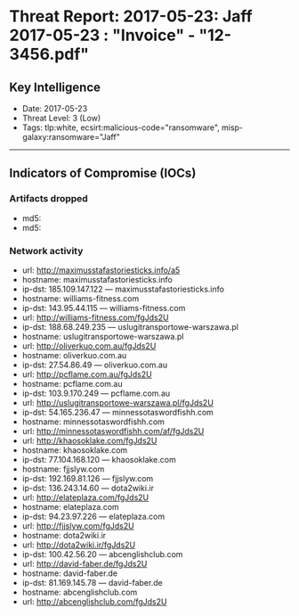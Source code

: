 # Threat Report: 2017-05-23: Jaff 2017-05-23 : "Invoice" - "12-3456.pdf"


## Key Intelligence
* Date: 2017-05-23
* Threat Level: 3 (Low)
* Tags: tlp:white, ecsirt:malicious-code="ransomware", misp-galaxy:ransomware="Jaff"

---

## Indicators of Compromise (IOCs)
### Artifacts dropped
* md5: <md5>
* md5: <md5>

### Network activity
* url: http://maximusstafastoriesticks.info/a5
* hostname: maximusstafastoriesticks.info
* ip-dst: 185.109.147.122 — maximusstafastoriesticks.info
* hostname: williams-fitness.com
* ip-dst: 143.95.44.115 — williams-fitness.com
* url: http://williams-fitness.com/fgJds2U
* ip-dst: 188.68.249.235 — uslugitransportowe-warszawa.pl
* hostname: uslugitransportowe-warszawa.pl
* url: http://oliverkuo.com.au/fgJds2U
* hostname: oliverkuo.com.au
* ip-dst: 27.54.86.49 — oliverkuo.com.au
* url: http://pcflame.com.au/fgJds2U
* hostname: pcflame.com.au
* ip-dst: 103.9.170.249 — pcflame.com.au
* url: http://uslugitransportowe-warszawa.pl/fgJds2U
* ip-dst: 54.165.236.47 — minnessotaswordfishh.com
* hostname: minnessotaswordfishh.com
* url: http://minnessotaswordfishh.com/af/fgJds2U
* url: http://khaosoklake.com/fgJds2U
* hostname: khaosoklake.com
* ip-dst: 77.104.168.120 — khaosoklake.com
* hostname: fjjslyw.com
* ip-dst: 192.169.81.126 — fjjslyw.com
* ip-dst: 136.243.14.60 — dota2wiki.ir
* url: http://elateplaza.com/fgJds2U
* hostname: elateplaza.com
* ip-dst: 94.23.97.226 — elateplaza.com
* url: http://fjjslyw.com/fgJds2U
* hostname: dota2wiki.ir
* url: http://dota2wiki.ir/fgJds2U
* ip-dst: 100.42.56.20 — abcenglishclub.com
* url: http://david-faber.de/fgJds2U
* hostname: david-faber.de
* ip-dst: 81.169.145.78 — david-faber.de
* hostname: abcenglishclub.com
* url: http://abcenglishclub.com/fgJds2U
